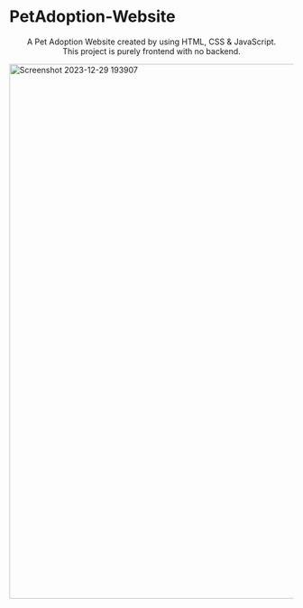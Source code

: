 # PetAdoption-Website
<p style="text-align:center">A Pet Adoption Website created by using HTML, CSS & JavaScript.</br>
This project is purely frontend with no backend.</p>
<img width="947" alt="Screenshot 2023-12-29 193907" src="https://github.com/HawaSaid/PetAdoption-Website/assets/138806579/98bd1dc9-fd7c-40ea-a2d7-87bfcec1c2b2">
